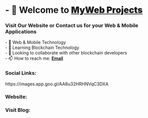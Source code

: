 <h1>- 👋 Welcome to <a href="https://github.com/official-mywebprojects#---welcome-to-mywebprojects" style="font-weight: bolder;">MyWeb Projects</a></h1>
<h3>Visit Our Website or Contact us for your Web & Mobile Applications</h3>
- 👀 Web & Mobile Technology<br>
- 🌱 Learning Blockchain Technology<br>
- 💞️ Looking to collaborate with other blockchain developers<br>
- 📫 How to reach me: <a href="#" style="font-weight: bold;">Email</a><br>

<h3>Social Links:</h3>
https://images.app.goo.gl/AA8u32HRHNVqC3DXA

<h3>Website:</h3>

<h3>Visit Blog:</h3>


<!---
mywwebprojects/mywebprojects is a ✨ special ✨ repository because its `README.md` (this file) appears on your GitHub profile.
You can click the Preview link to take a look at your changes.
--->
